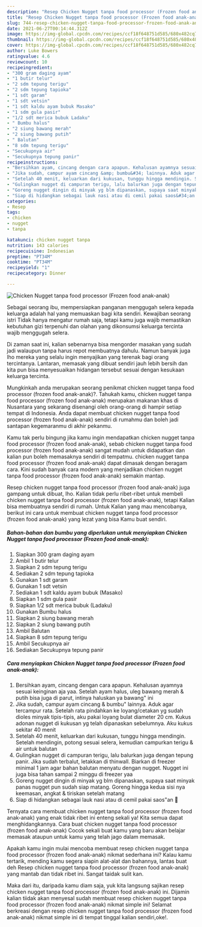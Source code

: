 ```yaml
---
description: "Resep Chicken Nugget tanpa food processor (Frozen food anak-anak) yang enak dan Mudah Dibuat"
title: "Resep Chicken Nugget tanpa food processor (Frozen food anak-anak) yang enak dan Mudah Dibuat"
slug: 744-resep-chicken-nugget-tanpa-food-processor-frozen-food-anak-anak-yang-enak-dan-mudah-dibuat
date: 2021-06-27T00:14:44.312Z
image: https://img-global.cpcdn.com/recipes/ccf18f648751d585/680x482cq70/chicken-nugget-tanpa-food-processor-frozen-food-anak-anak-foto-resep-utama.jpg
thumbnail: https://img-global.cpcdn.com/recipes/ccf18f648751d585/680x482cq70/chicken-nugget-tanpa-food-processor-frozen-food-anak-anak-foto-resep-utama.jpg
cover: https://img-global.cpcdn.com/recipes/ccf18f648751d585/680x482cq70/chicken-nugget-tanpa-food-processor-frozen-food-anak-anak-foto-resep-utama.jpg
author: Luke Bowers
ratingvalue: 4.6
reviewcount: 10
recipeingredient:
- "300 gram daging ayam"
- "1 butir telur"
- "2 sdm tepung terigu"
- "2 sdm tepung tapioka"
- "1 sdt garam"
- "1 sdt vetsin"
- "1 sdt kaldu ayam bubuk Masako"
- "1 sdm gula pasir"
- "1/2 sdt merica bubuk Ladaku"
- " Bumbu halus"
- "2 siung bawang merah"
- "2 siung bawang putih"
- " Balutan"
- "8 sdm tepung terigu"
- "Secukupnya air"
- "Secukupnya tepung panir"
recipeinstructions:
- "Bersihkan ayam, cincang dengan cara apapun. Kehalusan ayamnya sesuai keinginan aja yaa. Setelah ayam halus, uleg bawang merah &amp; putih bisa juga di parut, intinya haluskan ya bawang&#34; ini"
- "Jika sudah, campur ayam cincang &amp; bumbu&#34; lainnya. Aduk agar tercampur rata. Setelah rata pindahkan ke loyang/cetakan yg sudah dioles minyak tipis-tipis, aku pakai loyang bulat diameter 20 cm. Kukus adonan nugget di kukusan yg telah dipanaskan sebelumnya. Aku kukus sekitar 40 menit"
- "Setelah 40 menit, keluarkan dari kukusan, tunggu hingga mendingin. Setelah mendingin, potong sesuai selera, kemudian campurkan terigu &amp; air untuk balutan"
- "Gulingkan nugget di campuran terigu, lalu balurkan juga dengan tepung panir. Jika sudah terbalut, letakkan di thinwall. Biarkan di freezer minimal 1 jam agar bahan balutan menyatu dengan nugget. Nugget ini juga bisa tahan sampai 2 minggu di freezer yaa"
- "Goreng nugget dingin di minyak yg blm dipanaskan, supaya saat minyak panas nugget pun sudah siap matang. Goreng hingga kedua sisi nya keemasan, angkat &amp; tiriskan setelah matang"
- "Siap di hidangkan sebagai lauk nasi atau di cemil pakai saos&#34;an 🤤"
categories:
- Resep
tags:
- chicken
- nugget
- tanpa

katakunci: chicken nugget tanpa 
nutrition: 143 calories
recipecuisine: Indonesian
preptime: "PT34M"
cooktime: "PT34M"
recipeyield: "1"
recipecategory: Dinner

---
```



![Chicken Nugget tanpa food processor (Frozen food anak-anak)](https://img-global.cpcdn.com/recipes/ccf18f648751d585/680x482cq70/chicken-nugget-tanpa-food-processor-frozen-food-anak-anak-foto-resep-utama.jpg)

Sebagai seorang ibu, mempersiapkan panganan menggugah selera kepada keluarga adalah hal yang memuaskan bagi kita sendiri. Kewajiban seorang istri Tidak hanya mengatur rumah saja, tetapi kamu juga wajib memastikan kebutuhan gizi terpenuhi dan olahan yang dikonsumsi keluarga tercinta wajib menggugah selera.

Di zaman  saat ini, kalian sebenarnya bisa mengorder masakan yang sudah jadi walaupun tanpa harus repot membuatnya dahulu. Namun banyak juga lho mereka yang selalu ingin menyajikan yang terenak bagi orang tercintanya. Lantaran, memasak yang dibuat sendiri jauh lebih bersih dan kita pun bisa menyesuaikan hidangan tersebut sesuai dengan kesukaan keluarga tercinta. 



Mungkinkah anda merupakan seorang penikmat chicken nugget tanpa food processor (frozen food anak-anak)?. Tahukah kamu, chicken nugget tanpa food processor (frozen food anak-anak) merupakan makanan khas di Nusantara yang sekarang disenangi oleh orang-orang di hampir setiap tempat di Indonesia. Anda dapat membuat chicken nugget tanpa food processor (frozen food anak-anak) sendiri di rumahmu dan boleh jadi santapan kegemaranmu di akhir pekanmu.

Kamu tak perlu bingung jika kamu ingin mendapatkan chicken nugget tanpa food processor (frozen food anak-anak), sebab chicken nugget tanpa food processor (frozen food anak-anak) sangat mudah untuk didapatkan dan kalian pun boleh memasaknya sendiri di tempatmu. chicken nugget tanpa food processor (frozen food anak-anak) dapat dimasak dengan beragam cara. Kini sudah banyak cara modern yang menjadikan chicken nugget tanpa food processor (frozen food anak-anak) semakin mantap.

Resep chicken nugget tanpa food processor (frozen food anak-anak) juga gampang untuk dibuat, lho. Kalian tidak perlu ribet-ribet untuk membeli chicken nugget tanpa food processor (frozen food anak-anak), tetapi Kalian bisa membuatnya sendiri di rumah. Untuk Kalian yang mau mencobanya, berikut ini cara untuk membuat chicken nugget tanpa food processor (frozen food anak-anak) yang lezat yang bisa Kamu buat sendiri.

<!--inarticleads1-->

##### Bahan-bahan dan bumbu yang diperlukan untuk menyiapkan Chicken Nugget tanpa food processor (Frozen food anak-anak):

1. Siapkan 300 gram daging ayam
1. Ambil 1 butir telur
1. Siapkan 2 sdm tepung terigu
1. Sediakan 2 sdm tepung tapioka
1. Gunakan 1 sdt garam
1. Gunakan 1 sdt vetsin
1. Sediakan 1 sdt kaldu ayam bubuk (Masako)
1. Siapkan 1 sdm gula pasir
1. Siapkan 1/2 sdt merica bubuk (Ladaku)
1. Gunakan  Bumbu halus
1. Siapkan 2 siung bawang merah
1. Siapkan 2 siung bawang putih
1. Ambil  Balutan
1. Siapkan 8 sdm tepung terigu
1. Ambil Secukupnya air
1. Sediakan Secukupnya tepung panir




<!--inarticleads2-->

##### Cara menyiapkan Chicken Nugget tanpa food processor (Frozen food anak-anak):

1. Bersihkan ayam, cincang dengan cara apapun. Kehalusan ayamnya sesuai keinginan aja yaa. Setelah ayam halus, uleg bawang merah &amp; putih bisa juga di parut, intinya haluskan ya bawang&#34; ini
1. Jika sudah, campur ayam cincang &amp; bumbu&#34; lainnya. Aduk agar tercampur rata. Setelah rata pindahkan ke loyang/cetakan yg sudah dioles minyak tipis-tipis, aku pakai loyang bulat diameter 20 cm. Kukus adonan nugget di kukusan yg telah dipanaskan sebelumnya. Aku kukus sekitar 40 menit
1. Setelah 40 menit, keluarkan dari kukusan, tunggu hingga mendingin. Setelah mendingin, potong sesuai selera, kemudian campurkan terigu &amp; air untuk balutan
1. Gulingkan nugget di campuran terigu, lalu balurkan juga dengan tepung panir. Jika sudah terbalut, letakkan di thinwall. Biarkan di freezer minimal 1 jam agar bahan balutan menyatu dengan nugget. Nugget ini juga bisa tahan sampai 2 minggu di freezer yaa
1. Goreng nugget dingin di minyak yg blm dipanaskan, supaya saat minyak panas nugget pun sudah siap matang. Goreng hingga kedua sisi nya keemasan, angkat &amp; tiriskan setelah matang
1. Siap di hidangkan sebagai lauk nasi atau di cemil pakai saos&#34;an 🤤




Ternyata cara membuat chicken nugget tanpa food processor (frozen food anak-anak) yang enak tidak ribet ini enteng sekali ya! Kita semua dapat menghidangkannya. Cara buat chicken nugget tanpa food processor (frozen food anak-anak) Cocok sekali buat kamu yang baru akan belajar memasak ataupun untuk kamu yang telah jago dalam memasak.

Apakah kamu ingin mulai mencoba membuat resep chicken nugget tanpa food processor (frozen food anak-anak) nikmat sederhana ini? Kalau kamu tertarik, mending kamu segera siapin alat-alat dan bahannya, lantas buat deh Resep chicken nugget tanpa food processor (frozen food anak-anak) yang mantab dan tidak ribet ini. Sangat taidak sulit kan. 

Maka dari itu, daripada kamu diam saja, yuk kita langsung sajikan resep chicken nugget tanpa food processor (frozen food anak-anak) ini. Dijamin kalian tiidak akan menyesal sudah membuat resep chicken nugget tanpa food processor (frozen food anak-anak) nikmat simple ini! Selamat berkreasi dengan resep chicken nugget tanpa food processor (frozen food anak-anak) nikmat simple ini di tempat tinggal kalian sendiri,oke!.

